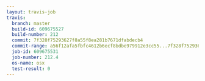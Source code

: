 ```yaml
---
layout: travis-job
travis:
  branch: master
  build-id: 609675527
  build-number: 212
  commit: 7f328f75293627f8a55f8ea281b7671dfabdecb4
  commit-range: a56f12afa5fbfc4612b6ecf8bdbe979912e3cc55...7f328f75293627f8a55f8ea281b7671dfabdecb4
  job-id: 609675531
  job-number: 212.4
  os-name: osx
  test-result: 0
---
```

